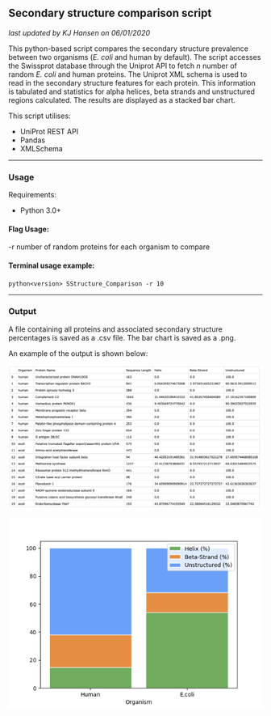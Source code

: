 ## Secondary structure comparison script

*last updated by KJ Hansen on 06/01/2020*

This python-based script compares the secondary structure prevalence between two organisms (*E. coli* and human by default). The script accesses the Swissprot database through the Uniprot API to fetch *n* number of random *E. coli* and human proteins. The Uniprot XML schema is used to read in the secondary structure features for each protein. This information is tabulated and statistics for alpha helices, beta strands and unstructured regions calculated. The results are displayed as a stacked bar chart.

This script utilises:

- UniProt REST API
- Pandas
- XMLSchema

---

### Usage

Requirements:

- Python 3.0+

#### Flag Usage:

-r  number of random proteins for each organism to compare

#### Terminal usage example:

```
python<version> SStructure_Comparison -r 10
```

---

### Output

A file containing all proteins and associated secondary structure percentages is saved as a .csv file. The bar chart is saved as a .png.

An example of the output is shown below:

<img src="https://github.com/kjetil-hansen/Secondary-Structure-Comparison/blob/master/Output/SSOutput.png" width="600">

![Example of stacked bar chart](https://github.com/kjetil-hansen/Secondary-Structure-Comparison/blob/master/Output/OutputBar.png)

